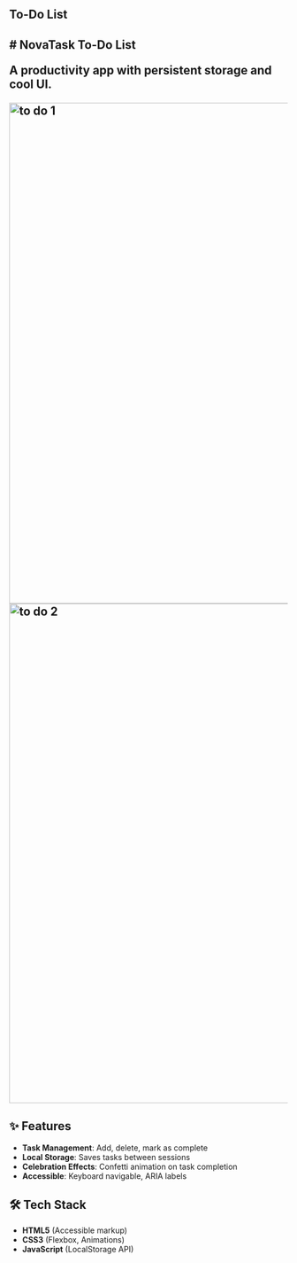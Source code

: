 <h2>To-Do List<h2/>
#  NovaTask To-Do List

A productivity app with persistent storage and cool UI.

<img width="1897" height="904" alt="to do 1" src="https://github.com/user-attachments/assets/62b1938e-48f5-4474-8c11-ea28cd4ec420" />

<img width="1890" height="902" alt="to do 2" src="https://github.com/user-attachments/assets/d34de5d0-a2aa-4f83-aa2d-84be6731f140" />


## ✨ Features
- **Task Management**: Add, delete, mark as complete
- **Local Storage**: Saves tasks between sessions
- **Celebration Effects**: Confetti animation on task completion
- **Accessible**: Keyboard navigable, ARIA labels

## 🛠️ Tech Stack
- **HTML5** (Accessible markup)
- **CSS3** (Flexbox, Animations)
- **JavaScript** (LocalStorage API)
